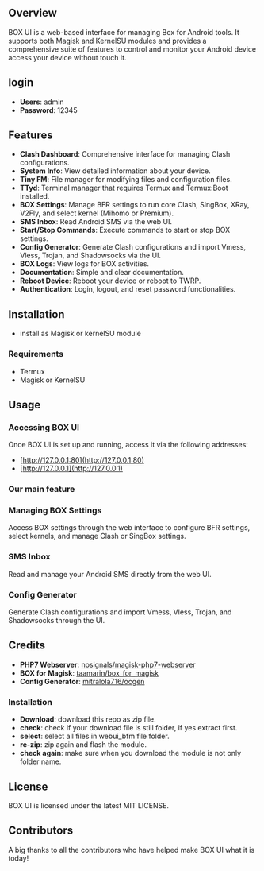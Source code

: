 
## Overview
BOX UI is a web-based interface for managing Box for Android tools. It supports both Magisk and KernelSU modules and provides a comprehensive suite of features to control and monitor your Android device access your device without touch it.
## login

- **Users**: admin
- **Password**: 12345

## Features

- **Clash Dashboard**: Comprehensive interface for managing Clash configurations.
- **System Info**: View detailed information about your device.
- **Tiny FM**: File manager for modifying files and configuration files.
- **TTyd**: Terminal manager that requires Termux and Termux:Boot installed.
- **BOX Settings**: Manage BFR settings to run core Clash, SingBox, XRay, V2Fly, and select kernel (Mihomo or Premium).
- **SMS Inbox**: Read Android SMS via the web UI.
- **Start/Stop Commands**: Execute commands to start or stop BOX settings.
- **Config Generator**: Generate Clash configurations and import Vmess, Vless, Trojan, and Shadowsocks via the UI.
- **BOX Logs**: View logs for BOX activities.
- **Documentation**: Simple and clear documentation.
- **Reboot Device**: Reboot your device or reboot to TWRP.
- **Authentication**: Login, logout, and reset password functionalities.


## Installation

- install as Magisk or kernelSU module

### Requirements

- Termux
- Magisk or KernelSU



## Usage

### Accessing BOX UI

Once BOX UI is set up and running, access it via the following addresses:
- [http://127.0.0.1:80](http://127.0.0.1:80)
- [http://127.0.0.1](http://127.0.0.1)

### Our main feature
### Managing BOX Settings

Access BOX settings through the web interface to configure BFR settings, select kernels, and manage Clash or SingBox settings.

### SMS Inbox

Read and manage your Android SMS directly from the web UI.

### Config Generator

Generate Clash configurations and import Vmess, Vless, Trojan, and Shadowsocks through the UI.

## Credits

- **PHP7 Webserver**: [nosignals/magisk-php7-webserver](https://github.com/nosignals/magisk-php7-webserver)
- **BOX for Magisk**: [taamarin/box_for_magisk](https://github.com/taamarin/box_for_magisk)
- **Config Generator**: [mitralola716/ocgen](https://github.com/mitralola716/ocgen)

### Installation
- **Download**: download this repo as zip file.
- **check**: check if your download file is still folder, if yes extract first.
- **select**: select all files in webui_bfm file folder.
- **re-zip**: zip again and flash the module.
- **check again**: make sure when you download the module is not only folder name.



## License

BOX UI is licensed under the latest MIT LICENSE.

## Contributors

A big thanks to all the contributors who have helped make BOX UI what it is today!
